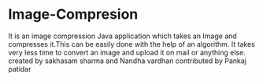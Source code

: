 # Image-Compresion
It is an image compression Java application which takes an Image and compresses it.This can be easily done with the help of an algorithm.
It takes very less time to convert an image and upload it on mail or anything else.
created by sakhasam sharma and Nandha vardhan
contributed by Pankaj patidar
